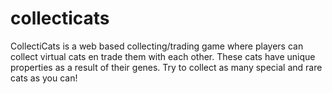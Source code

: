 # collecticats
CollectiCats is a web based collecting/trading game where players can collect virtual cats en trade them with each other. These cats have unique properties as a result of their genes. Try to collect as many special and rare cats as you can!
